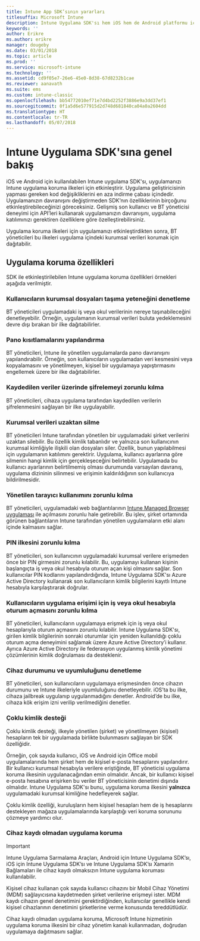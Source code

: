 ```yaml
---
title: Intune App SDK’sının yararları
titlesuffix: Microsoft Intune
description: Intune Uygulama SDK'sı hem iOS hem de Android platformu için kullanılabilir ve Microsoft Intune ile mobil uygulama yönetim özelliklerini etkinleştirir.
keywords: ''
author: Erikre
ms.author: erikre
manager: dougeby
ms.date: 03/01/2018
ms.topic: article
ms.prod: ''
ms.service: microsoft-intune
ms.technology: ''
ms.assetid: cd9f05e7-26e6-45e0-8d38-67d8232b1cae
ms.reviewer: aanavath
ms.suite: ems
ms.custom: intune-classic
ms.openlocfilehash: bb54772010ef71e7d4bd2252f3886e9a3dd37ef1
ms.sourcegitcommit: 0f1a5d6e577915d2d748d681840ca04a0a2604dd
ms.translationtype: HT
ms.contentlocale: tr-TR
ms.lasthandoff: 05/07/2018
---
```

# <a name="intune-app-sdk-overview"></a>Intune Uygulama SDK'sına genel bakış
iOS ve Android için kullanılabilen Intune uygulama SDK'sı, uygulamanızı Intune uygulama koruma ilkeleri için etkinleştirir. Uygulama geliştiricisinin yapması gereken kod değişikliklerini en aza indirme çabası içindedir. Uygulamanızın davranışını değiştirmeden SDK’nın özelliklerinin birçoğunu etkinleştirebileceğinizi göreceksiniz. Gelişmiş son kullanıcı ve BT yöneticisi deneyimi için API’leri kullanarak uygulamanızın davranışını, uygulama katılımınızı gerektiren özelliklere göre özelleştirebilirsiniz.

Uygulama koruma ilkeleri için uygulamanızı etkinleştirdikten sonra, BT yöneticileri bu ilkeleri uygulama içindeki kurumsal verileri korumak için dağıtabilir.

## <a name="app-protection-features"></a>Uygulama koruma özellikleri

SDK ile etkinleştirilebilen Intune uygulama koruma özellikleri örnekleri aşağıda verilmiştir.

### <a name="control-users-ability-to-move-corporate-files"></a>Kullanıcıların kurumsal dosyaları taşıma yeteneğini denetleme
BT yöneticileri uygulamadaki iş veya okul verilerinin nereye taşınabileceğini denetleyebilir. Örneğin, uygulamanın kurumsal verileri buluta yedeklemesini devre dışı bırakan bir ilke dağıtabilirler.

### <a name="configure-clipboard-restrictions"></a>Pano kısıtlamalarını yapılandırma
BT yöneticileri, Intune ile yönetilen uygulamalarda pano davranışını yapılandırabilir. Örneğin, son kullanıcıların uygulamadan veri kesmesini veya kopyalamasını ve yönetilmeyen, kişisel bir uygulamaya yapıştırmasını engellemek üzere bir ilke dağıtabilirler.

### <a name="enforce-encryption-on-saved-data"></a>Kaydedilen veriler üzerinde şifrelemeyi zorunlu kılma
BT yöneticileri, cihaza uygulama tarafından kaydedilen verilerin şifrelenmesini sağlayan bir ilke uygulayabilir.

### <a name="remotely-wipe-corporate-data"></a>Kurumsal verileri uzaktan silme
BT yöneticileri Intune tarafından yönetilen bir uygulamadaki şirket verilerini uzaktan silebilir. Bu özellik kimlik tabanlıdır ve yalnızca son kullanıcının kurumsal kimliğiyle ilişkili olan dosyaları siler. Özellik, bunun yapılabilmesi için uygulamanın katılımını gerektirir. Uygulama, kullanıcı ayarlarına göre silmenin hangi kimlik için gerçekleşeceğini belirtebilir. Uygulamada bu kullanıcı ayarlarının belirtilmemiş olması durumunda varsayılan davranış, uygulama dizininin silinmesi ve erişimin kaldırıldığının son kullanıcıya bildirilmesidir.

### <a name="enforce-the-use-of-a-managed-browser"></a>Yönetilen tarayıcı kullanımını zorunlu kılma
BT yöneticileri, uygulamadaki web bağlantılarının [Intune Managed Browser uygulaması](/intune-classic/deploy-use/manage-internet-access-using-managed-browser-policies) ile açılmasını zorunlu hale getirebilir. Bu işlev, şirket ortamında görünen bağlantıların Intune tarafından yönetilen uygulamaların etki alanı içinde kalmasını sağlar.

### <a name="enforce-a-pin-policy"></a>PIN ilkesini zorunlu kılma
BT yöneticileri, son kullanıcının uygulamadaki kurumsal verilere erişmeden önce bir PIN girmesini zorunlu kılabilir. Bu, uygulamayı kullanan kişinin başlangıçta iş veya okul hesabıyla oturum açan kişi olmasını sağlar. Son kullanıcılar PIN kodlarını yapılandırdığında, Intune Uygulama SDK'sı Azure Active Directory kullanarak son kullanıcıların kimlik bilgilerini kayıtlı Intune hesabıyla karşılaştırarak doğrular.

### <a name="require-users-to-sign-in-with-work-or-school-account-for-app-access"></a>Kullanıcıların uygulama erişimi için iş veya okul hesabıyla oturum açmasını zorunlu kılma
BT yöneticileri, kullanıcıların uygulamaya erişmek için iş veya okul hesaplarıyla oturum açmasını zorunlu kılabilir. Intune Uygulama SDK'sı, girilen kimlik bilgilerinin sonraki oturumlar için yeniden kullanıldığı çoklu oturum açma deneyimini sağlamak üzere Azure Active Directory’i kullanır. Ayrıca Azure Active Directory ile federasyon uygulanmış kimlik yönetimi çözümlerinin kimlik doğrulaması da desteklenir.

### <a name="check-device-health-and-compliance"></a>Cihaz durumunu ve uyumluluğunu denetleme
BT yöneticileri, son kullanıcıların uygulamaya erişmesinden önce cihazın durumunu ve Intune ilkeleriyle uyumluluğunu denetleyebilir. iOS’ta bu ilke, cihaza jailbreak uygulanıp uygulanmadığını denetler. Android’de bu ilke, cihaza kök erişim izni verilip verilmediğini denetler.

### <a name="multi-identity-support"></a>Çoklu kimlik desteği
Çoklu kimlik desteği, ilkeyle yönetilen (şirket) ve yönetilmeyen (kişisel) hesapların tek bir uygulamada birlikte bulunmasını sağlayan bir SDK özelliğidir.

Örneğin, çok sayıda kullanıcı, iOS ve Android için Office mobil uygulamalarında hem şirket hem de kişisel e-posta hesaplarını yapılandırır. Bir kullanıcı kurumsal hesabıyla verilere eriştiğinde, BT yöneticisi uygulama koruma ilkesinin uygulanacağından emin olmalıdır. Ancak, bir kullanıcı kişisel e-posta hesabına erişirken bu veriler BT yöneticisinin denetimi dışında olmalıdır. Intune Uygulama SDK'sı bunu, uygulama koruma ilkesini **yalnızca** uygulamadaki kurumsal kimliğine hedefleyerek sağlar.

Çoklu kimlik özelliği, kuruluşların hem kişisel hesapları hem de iş hesaplarını destekleyen mağaza uygulamalarında karşılaştığı veri koruma sorununu çözmeye yardımcı olur.
 
### <a name="app-protection-without-device-enrollment"></a>Cihaz kaydı olmadan uygulama koruma

>[!IMPORTANT]
>Intune Uygulama Sarmalama Araçları, Android için Intune Uygulama SDK’sı, iOS için Intune Uygulama SDK’sı ve Intune Uygulama SDK’sı Xamarin Bağlamaları ile cihaz kaydı olmaksızın Intune uygulama koruması kullanılabilir.

Kişisel cihaz kullanan çok sayıda kullanıcı cihazını bir Mobil Cihaz Yönetimi (MDM) sağlayıcısına kaydetmeden şirket verilerine erişmeyi ister. MDM kaydı cihazın genel denetimini gerektirdiğinden, kullanıcılar genellikle kendi kişisel cihazlarının denetimini şirketlerine verme konusunda tereddütlüdür.

Cihaz kaydı olmadan uygulama koruma, Microsoft Intune hizmetinin uygulama koruma ilkesini bir cihaz yönetim kanalı kullanmadan, doğrudan uygulamaya dağıtmasını sağlar.
